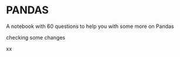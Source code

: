 # PANDAS

A notebook with 60 questions to help you with some more on Pandas



checking some changes



xx
